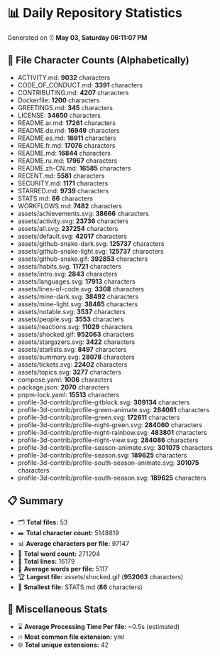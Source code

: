 # 📊 Daily Repository Statistics
Generated on ⏰ **May 03, Saturday 06:11:07 PM**

## 📂 File Character Counts (Alphabetically)
- ACTIVITY.md: **9032** characters
- CODE_OF_CONDUCT.md: **3391** characters
- CONTRIBUTING.md: **4207** characters
- Dockerfile: **1200** characters
- GREETINGS.md: **345** characters
- LICENSE: **34650** characters
- README.ar.md: **17261** characters
- README.de.md: **16949** characters
- README.es.md: **16911** characters
- README.fr.md: **17076** characters
- README.md: **16844** characters
- README.ru.md: **17967** characters
- README.zh-CN.md: **16585** characters
- RECENT.md: **5581** characters
- SECURITY.md: **1171** characters
- STARRED.md: **9739** characters
- STATS.md: **86** characters
- WORKFLOWS.md: **7482** characters
- assets/achievements.svg: **38666** characters
- assets/activity.svg: **23736** characters
- assets/all.svg: **237254** characters
- assets/default.svg: **42017** characters
- assets/github-snake-dark.svg: **125737** characters
- assets/github-snake-light.svg: **125737** characters
- assets/github-snake.gif: **392853** characters
- assets/habits.svg: **11721** characters
- assets/intro.svg: **2843** characters
- assets/languages.svg: **17913** characters
- assets/lines-of-code.svg: **3308** characters
- assets/mine-dark.svg: **38492** characters
- assets/mine-light.svg: **38465** characters
- assets/notable.svg: **3537** characters
- assets/people.svg: **3553** characters
- assets/reactions.svg: **11029** characters
- assets/shocked.gif: **952063** characters
- assets/stargazers.svg: **3422** characters
- assets/starlists.svg: **8497** characters
- assets/summary.svg: **28078** characters
- assets/tickets.svg: **22402** characters
- assets/topics.svg: **3277** characters
- compose.yaml: **1006** characters
- package.json: **2070** characters
- pnpm-lock.yaml: **15513** characters
- profile-3d-contrib/profile-gitblock.svg: **309134** characters
- profile-3d-contrib/profile-green-animate.svg: **284061** characters
- profile-3d-contrib/profile-green.svg: **172611** characters
- profile-3d-contrib/profile-night-green.svg: **284060** characters
- profile-3d-contrib/profile-night-rainbow.svg: **483801** characters
- profile-3d-contrib/profile-night-view.svg: **284086** characters
- profile-3d-contrib/profile-season-animate.svg: **301075** characters
- profile-3d-contrib/profile-season.svg: **189625** characters
- profile-3d-contrib/profile-south-season-animate.svg: **301075** characters
- profile-3d-contrib/profile-south-season.svg: **189625** characters

## 📋 Summary
- 🗂️ **Total files:** 53
- ✒️ **Total character count:** 5148819
- 📊 **Average characters per file:** 97147
- 📝 **Total word count:** 271204
- 🧾 **Total lines:** 16179
- 📐 **Average words per file:** 5117
- 🏆 **Largest file:** assets/shocked.gif (**952063** characters)
- 🥉 **Smallest file:** STATS.md (**86** characters)

## 🌟 Miscellaneous Stats
- ⌛ **Average Processing Time Per file:** ~0.5s (estimated)
- 🔥 **Most common file extension:** yml
- 🌐 **Total unique extensions:** 42
